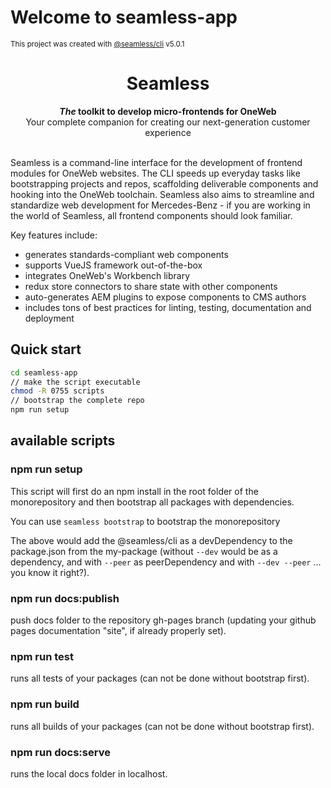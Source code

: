 # Welcome to seamless-app

<small>This project was created with [@seamless/cli](https://pages.git.daimler.com/dh-io-mbmxp/seamless/#/) v5.0.1</small>

<h1 align="center">Seamless</h1>

<div align="center">
  <strong><i>The</i> toolkit to develop micro-frontends for OneWeb</strong>
</div>
<div align="center">
  Your complete companion for creating our next-generation customer experience
</div>

<br />

Seamless is a command-line interface for the development of frontend modules for OneWeb websites. The CLI speeds up everyday tasks like bootstrapping projects and repos, scaffolding deliverable components and hooking into the OneWeb toolchain. Seamless also aims to streamline and standardize web development for Mercedes-Benz - if you are working in the world of Seamless, all frontend components should look familiar.

Key features include:

* generates standards-compliant web components
* supports VueJS framework out-of-the-box
* integrates OneWeb's Workbench library
* redux store connectors to share state with other components
* auto-generates AEM plugins to expose components to CMS authors
* includes tons of best practices for linting, testing, documentation and deployment

## Quick start

```bash
cd seamless-app
// make the script executable
chmod -R 0755 scripts
// bootstrap the complete repo
npm run setup
```

## available scripts

### npm run setup

This script will first do an npm install in the root folder of the monorepository and then bootstrap all packages with dependencies.

You can use `seamless bootstrap` to bootstrap the monorepository

The above would add the @seamless/cli as a devDependency to the package.json from the my-package (without `--dev` would be as a dependency, and with `--peer` as peerDependency and with `--dev --peer` ... you know it right?).

### npm run docs:publish

push docs folder to the repository gh-pages branch (updating your github pages documentation "site", if already properly set).

### npm run test

runs all tests of your packages (can not be done without bootstrap first).

### npm run build

 runs all builds of your packages (can not be done without bootstrap first).

### npm run docs:serve

runs the local docs folder in localhost.
